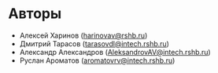 # Авторы

- Алексей Харинов (harinovav@rshb.ru)
- Дмитрий Тарасов (tarasovdl@intech.rshb.ru)
- Александр Александров (AleksandrovAV@intech.rshb.ru)
- Руслан Ароматов (aromatovrv@intech.rshb.ru)
